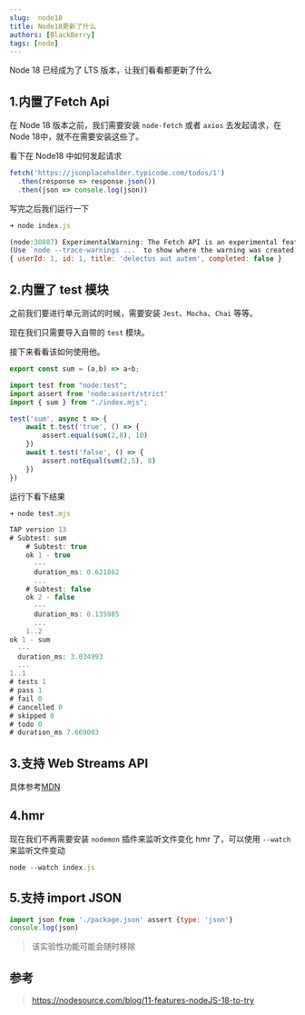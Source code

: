 ```yaml
---
slug:  node18
title: Node18更新了什么
authors: [BlackBerry]
tags: [node]
---
```


Node 18 已经成为了 LTS 版本，让我们看看都更新了什么

##  1.内置了Fetch Api
在 Node 18 版本之前，我们需要安装 `node-fetch`  或者  `axios`  去发起请求，在 Node 18中，就不在需要安装这些了。

看下在 Node18 中如何发起请求

```js title="index.js"
fetch('https://jsonplaceholder.typicode.com/todos/1')
  .then(response => response.json())
  .then(json => console.log(json))
```

写完之后我们运行一下

```js
➜ node index.js 

(node:30887) ExperimentalWarning: The Fetch API is an experimental feature. This feature could change at any time
(Use `node --trace-warnings ...` to show where the warning was created)
{ userId: 1, id: 1, title: 'delectus aut autem', completed: false }
```


## 2.内置了 test 模块
之前我们要进行单元测试的时候，需要安装 `Jest`、`Mocha`、`Chai` 等等。

现在我们只需要导入自带的 `test` 模块。

接下来看看该如何使用他。


```js title="index.mjs"
export const sum = (a,b) => a+b;
```

```js title="test.mjs"
import test from "node:test";
import assert from 'node:assert/strict'
import { sum } from "./index.mjs";

test('sum', async t => {
    await t.test('true', () => {
        assert.equal(sum(2,8), 10)
    })
    await t.test('false', () => {
        assert.notEqual(sum(2,5), 8)
    })
})
```

运行下看下结果

```js
➜ node test.mjs

TAP version 13
# Subtest: sum
    # Subtest: true
    ok 1 - true
      ---
      duration_ms: 0.621862
      ...
    # Subtest: false
    ok 2 - false
      ---
      duration_ms: 0.135985
      ...
    1..2
ok 1 - sum
  ---
  duration_ms: 3.034993
  ...
1..1
# tests 1
# pass 1
# fail 0
# cancelled 0
# skipped 0
# todo 0
# duration_ms 7.669003
```

## 3.支持 Web Streams API
具体参考[MDN](https://developer.mozilla.org/en-US/docs/Web/API/Streams_API)

## 4.hmr
现在我们不再需要安装 `nodemon` 插件来监听文件变化 hmr 了，可以使用 `--watch` 来监听文件变动

```js
node --watch index.js
```

## 5.支持 import JSON
```js
import json from './package.json' assert {type: 'json'}
console.log(json)
```
> 该实验性功能可能会随时移除

## 参考
> https://nodesource.com/blog/11-features-nodeJS-18-to-try